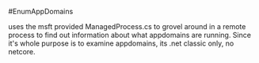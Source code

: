 #EnumAppDomains

uses the msft provided ManagedProcess.cs to grovel around in a remote process to find out information about what appdomains are running.  Since it's whole purpose is to examine appdomains, its .net classic only, no netcore.

